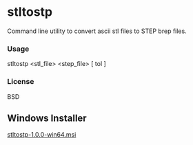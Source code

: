 # stltostp
Command line utility to convert ascii stl files to STEP brep files.

### Usage
stltostp <stl_file> <step_file> \[ tol <value> \]
  
### License 
BSD

## Windows Installer
[stltostp-1.0.0-win64.msi](https://github.com/slugdev/stltostp/releases/)

